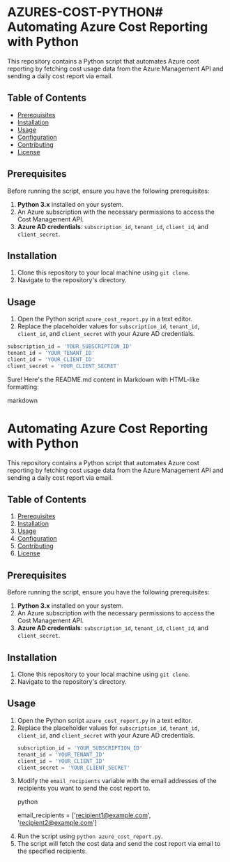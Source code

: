 # AZURES-COST-PYTHON# Automating Azure Cost Reporting with Python

This repository contains a Python script that automates Azure cost reporting by fetching cost usage data from the Azure Management API and sending a daily cost report via email.

## Table of Contents
- [Prerequisites](#prerequisites)
- [Installation](#installation)
- [Usage](#usage)
- [Configuration](#configuration)
- [Contributing](#contributing)
- [License](#license)

## Prerequisites

Before running the script, ensure you have the following prerequisites:

1. **Python 3.x** installed on your system.
2. An Azure subscription with the necessary permissions to access the Cost Management API.
3. **Azure AD credentials**: `subscription_id`, `tenant_id`, `client_id`, and `client_secret`.

## Installation

1. Clone this repository to your local machine using `git clone`.
2. Navigate to the repository's directory.

## Usage

1. Open the Python script `azure_cost_report.py` in a text editor.
2. Replace the placeholder values for `subscription_id`, `tenant_id`, `client_id`, and `client_secret` with your Azure AD credentials.

```python
subscription_id = 'YOUR_SUBSCRIPTION_ID'
tenant_id = 'YOUR_TENANT_ID'
client_id = 'YOUR_CLIENT_ID'
client_secret = 'YOUR_CLIENT_SECRET'
```
Sure! Here's the README.md content in Markdown with HTML-like formatting:

markdown

# Automating Azure Cost Reporting with Python

This repository contains a Python script that automates Azure cost reporting by fetching cost usage data from the Azure Management API and sending a daily cost report via email.

## Table of Contents
<ol>
<li><a href="#prerequisites">Prerequisites</a></li>
<li><a href="#installation">Installation</a></li>
<li><a href="#usage">Usage</a></li>
<li><a href="#configuration">Configuration</a></li>
<li><a href="#contributing">Contributing</a></li>
<li><a href="#license">License</a></li>
</ol>

## Prerequisites

Before running the script, ensure you have the following prerequisites:

<ol>
<li><strong>Python 3.x</strong> installed on your system.</li>
<li>An Azure subscription with the necessary permissions to access the Cost Management API.</li>
<li><strong>Azure AD credentials</strong>: <code>subscription_id</code>, <code>tenant_id</code>, <code>client_id</code>, and <code>client_secret</code>.</li>
</ol>

## Installation

<ol>
<li>Clone this repository to your local machine using <code>git clone</code>.</li>
<li>Navigate to the repository's directory.</li>
</ol>

## Usage

<ol>
<li>Open the Python script <code>azure_cost_report.py</code> in a text editor.</li>
<li>Replace the placeholder values for <code>subscription_id</code>, <code>tenant_id</code>, <code>client_id</code>, and <code>client_secret</code> with your Azure AD credentials.

```python
subscription_id = 'YOUR_SUBSCRIPTION_ID'
tenant_id = 'YOUR_TENANT_ID'
client_id = 'YOUR_CLIENT_ID'
client_secret = 'YOUR_CLIENT_SECRET'
```
</li>
<li>Modify the <code>email_recipients</code> variable with the email addresses of the recipients you want to send the cost report to.

python

email_recipients = ['recipient1@example.com', 'recipient2@example.com']

</li>
<li>Run the script using <code>python azure_cost_report.py</code>.</li>
<li>The script will fetch the cost data and send the cost report via email to the specified recipients.</li>
</ol>
